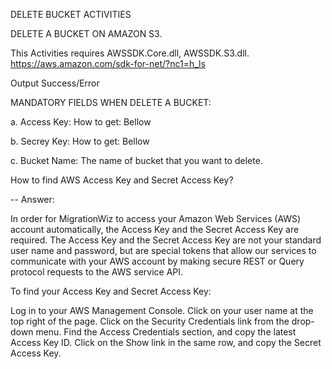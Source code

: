 DELETE BUCKET ACTIVITIES

DELETE A BUCKET ON AMAZON S3.

This Activities requires AWSSDK.Core.dll, AWSSDK.S3.dll. https://aws.amazon.com/sdk-for-net/?nc1=h_ls

Output Success/Error

MANDATORY FIELDS WHEN DELETE A BUCKET:

a. Access Key: How to get: Bellow 

b. Secrey Key: How to get: Bellow 

c. Bucket Name: The name of bucket that you want to delete.

How to find AWS Access Key and Secret Access Key?

-- Answer:

In order for MigrationWiz to access your Amazon Web Services (AWS) account automatically, the Access Key and the Secret Access Key are required. The Access Key and the Secret Access Key are not your standard user name and password, but are special tokens that allow our services to communicate with your AWS account by making secure REST or Query protocol requests to the AWS service API.

To find your Access Key and Secret Access Key:

Log in to your AWS Management Console.
Click on your user name at the top right of the page.
Click on the Security Credentials link from the drop-down menu.
Find the Access Credentials section, and copy the latest Access Key ID.
Click on the Show link in the same row, and copy the Secret Access Key.
